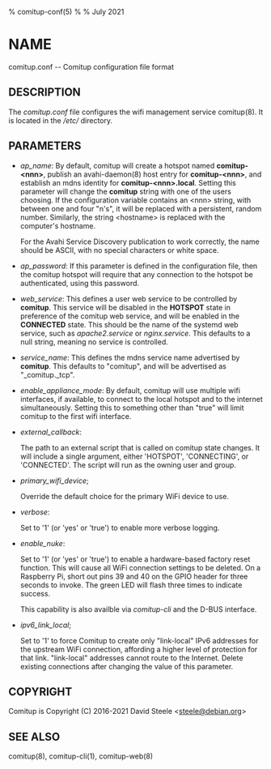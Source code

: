 % comitup-conf(5)
%
% July 2021

# NAME

comitup.conf -- Comitup configuration file format

## DESCRIPTION

The _comitup.conf_ file configures the wifi management service comitup(8).
It is located in the _/etc/_ directory.

## PARAMETERS

  * _ap\_name_:
    By default, comitup will create a hotspot named **comitup-&lt;nnn&gt;**,
    publish an avahi-daemon(8) host entry for **comitup-&lt;nnn&gt;**, and establish
    an mdns identity for **comitup-&lt;nnn&gt;.local**.  Setting this parameter will
    change the **comitup** string with one of the users choosing. If the
    configuration variable contains an &lt;nnn&gt; string, with between one and four "n's", it
    will be replaced with a persistent, random number. Similarly, the string
    &lt;hostname&gt; is replaced with the computer's hostname.

    For the Avahi Service Discovery publication to work correctly, the name
    should be ASCII, with no special characters or white space.

  * _ap\_password_:
    If this parameter is defined in the configuration file, then the comitup hotspot will
    require that any connection to the hotspot be authenticated, using this password.

  * _web\_service_:
    This defines a user web service to be controlled by **comitup**. This service will be
    disabled in the **HOTSPOT** state in preference of the comitup web service, and will be
    enabled in the **CONNECTED** state. This should be the name of the systemd web service,
    such as _apache2.service_ or _nginx.service_. This defaults to a null string,
    meaning no service is controlled.

  * _service\_name_:
    This defines the mdns service name advertised by **comitup**. This defaults to "comitup",
    and will be advertised as "_comitup._tcp".

  * _enable\_appliance\_mode_:
    By default, comitup will use multiple wifi interfaces, if available, to connect to the
    local hotspot and to the internet simultaneously. Setting this to something other than
    "true" will limit comitup to the first wifi interface.

  * _external\_callback_:

    The path to an external script that is called on comitup state changes. It will include
    a single argument, either 'HOTSPOT', 'CONNECTING', or 'CONNECTED'. The script will run
    as the owning user and group.

  * _primary\_wifi\_device_;

    Override the default choice for the primary WiFi device to use.

  * _verbose_:

    Set to '1' (or 'yes' or 'true') to enable more verbose logging.

  * _enable\_nuke_:

    Set to '1' (or 'yes' or 'true') to enable a hardware-based factory reset
    function. This will cause all WiFi connection settings to be deleted. On a
    Raspberry Pi, short out pins 39 and 40 on the GPIO header for three seconds
    to invoke. The green LED will flash three times to indicate success.

    This capability is also availble via _comitup-cli_ and the D-BUS interface.

  * _ipv6\_link\_local_;

    Set to '1' to force Comitup to create only "link-local" IPv6 addresses for
    the upstream WiFi connection, affording a higher level of protection for
    that link. "link-local" addresses cannot route to the Internet. Delete
    existing connections after changing the value of this parameter.

## COPYRIGHT

Comitup is Copyright (C) 2016-2021 David Steele &lt;steele@debian.org&gt;

## SEE ALSO

comitup(8), comitup-cli(1), comitup-web(8)

